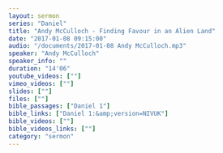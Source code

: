 ```yaml
---
layout: sermon
series: "Daniel"
title: "Andy McCulloch - Finding Favour in an Alien Land"
date: "2017-01-08 09:15:00"
audio: "/documents/2017-01-08 Andy McCulloch.mp3"
speaker: "Andy McCulloch"
speaker_info: ""
duration: "14'06"
youtube_videos: [""]
vimeo_videos: [""]
slides: [""]
files: [""]
bible_passages: ["Daniel 1"]
bible_links: ["Daniel 1:&amp;version=NIVUK"]
bible_videos: [""]
bible_videos_links: [""]
category: "sermon"
---
```

